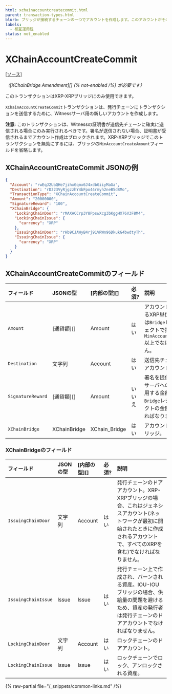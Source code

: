 ```yaml
---
html: xchainaccountcreatecommit.html 
parent: transaction-types.html
blurb: ブリッジが接続するチェーンの一つでアカウントを作成します。このアカウントがそのチェーンのブリッジの入り口となります。
labels:
  - 相互運用性
status: not_enabled
---
```

# XChainAccountCreateCommit
[[ソース]](https://github.com/XRPLF/rippled/blob/master/src/ripple/protocol/impl/TxFormats.cpp#L466-L474 "ソース")

_（[XChainBridge Amendment][] {% not-enabled /%} が必要です）_

このトランザクションはXRP-XRPブリッジにのみ使用できます。

`XChainAccountCreateCommit`トランザクションは、発行チェーンにトランザクションを送信するために、Witnessサーバ用の新しいアカウントを作成します。

**注意:** このトランザクションは、Witnessの証明書が送信先チェーンに確実に送信される場合にのみ実行されるべきです。署名が送信されない場合、証明書が受信されるまでアカウント作成はブロックされます。XRP-XRPブリッジでこのトランザクションを無効にするには、ブリッジの`MinAccountCreateAmount`フィールドを省略します。


## XChainAccountCreateCommit JSONの例

```json
{
  "Account": "rwEqJ2UaQHe7jihxGqmx6J4xdbGiiyMaGa",
  "Destination": "rD323VyRjgzzhY4bFpo44rmyh2neB5d8Mo",
  "TransactionType": "XChainAccountCreateCommit",
  "Amount": "20000000",
  "SignatureReward": "100",
  "XChainBridge": {
    "LockingChainDoor": "rMAXACCrp3Y8PpswXcg3bKggHX76V3F8M4",
    "LockingChainIssue": {
      "currency": "XRP"
    },
    "IssuingChainDoor": "rHb9CJAWyB4rj91VRWn96DkukG4bwdtyTh",
    "IssuingChainIssue": {
      "currency": "XRP"
    }
  }
}
```


## XChainAccountCreateCommitのフィールド

| フィールド          | JSONの型     | [内部の型][]   | 必須? | 説明 |
|:------------------|:-------------|:--------------|:-----| :-----------|
| `Amount`          | [通貨額][]    | Amount        | はい  | アカウント作成に使用するXRP単位の金額。これは`Bridge`レジャーオブジェクトで指定されている`MinAccountCreateAmount`以上でなければなりません。 |
| `Destination`     | 文字列        | Account       | はい  | 送信先チェーンの送信先アカウント。 |
| `SignatureReward` | [通貨額][]    | Amount        | いいえ | 署名を提供したWitnessサーバへの報酬として使用する金額。これは`Bridge`レジャーオブジェクトの金額と一致しなければなりません。 |
| `XChainBridge`    | XChainBridge | XChain_Bridge | はい  | アカウントを作成するブリッジ。 |


### XChainBridgeのフィールド

| フィールド            | JSONの型 | [内部の型][] | 必須? | 説明 |
|:--------------------|:---------|:-----------|:------|:----|
| `IssuingChainDoor`  | 文字列    | Account    | はい  | 発行チェーンのドアアカウント。XRP-XRPブリッジの場合、これはジェネシスアカウント(ネットワークが最初に開始されたときに作成されるアカウントで、すべてのXRPを含む)でなければなりません。 |
| `IssuingChainIssue` | Issue    | Issue      | はい  | 発行チェーン上で作成され、バーンされる資産。IOU-IOUブリッジの場合、供給量の問題を避けるため、資産の発行者は発行チェーンのドアアカウントでなければなりません。 |
| `LockingChainDoor`  | 文字列    | Account    | はい  | ロックチェーンのドアアカウント。 |
| `LockingChainIssue` | Issue    | Issue      | はい  | ロックチェーンでロック、アンロックされる資産。 |

{% raw-partial file="/_snippets/common-links.md" /%}
